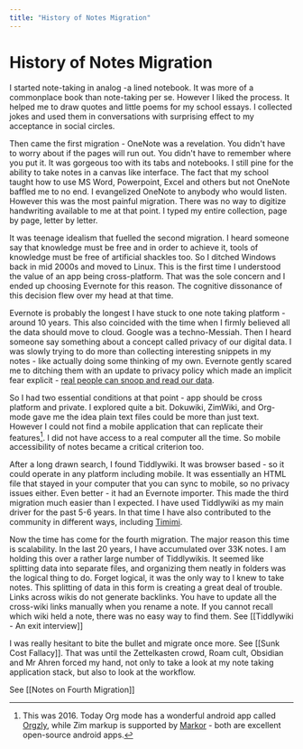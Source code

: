 ```yaml
---
title: "History of Notes Migration"
---
```


# History of Notes Migration

I started note-taking in analog -a lined notebook. It was more of a commonplace book than note-taking per se. However I liked the process. It helped me to draw quotes and little poems for my school essays. I collected jokes and used them in conversations with surprising effect to my acceptance in social circles.

Then came the first migration - OneNote was a revelation. You didn't have to worry about if the pages will run out. You didn't have to remember where you put it. It was gorgeous too with its tabs and notebooks. I still pine for the ability to take notes in a canvas like interface. The fact that my school taught how to use MS Word, Powerpoint, Excel and others but not OneNote baffled me to no end. I evangelized OneNote to anybody who would listen. However this was the most painful migration. There was no way to digitize handwriting available to me at that point. I typed my entire collection, page by page, letter by letter.

It was teenage idealism that fuelled the second migration. I heard someone say that knowledge must be free and in order to achieve it, tools of knowledge must be free of artificial shackles too. So I ditched Windows back in mid 2000s and moved to Linux. This is the first time I understood the value of an app being cross-platform. That was the sole concern and I ended up choosing Evernote for this reason. The cognitive dissonance of this decision flew over my head at that time.

Evernote is probably the longest I have stuck to one note taking platform - around 10 years. This also coincided with the time when I firmly believed all the data should move to cloud. Google was a techno-Messiah. Then I heard someone say something about a concept called privacy of our digital data. I was slowly trying to do more than collecting interesting snippets in my notes - like actually doing some thinking of my own. Evernote gently scared me to ditching them with an update to privacy policy which made an implicit fear explicit - [real people can snoop and read our data][1].

So I had two essential conditions at that point - app should be cross platform and private. I explored quite a bit. Dokuwiki, ZimWiki, and Org-mode gave me the idea plain text files could be more than just text. However I could not find a mobile application that can replicate their features[^1]. I did not have access to a real computer all the time. So mobile accessibility of notes became a critical criterion too.

After a long drawn search, I found Tiddlywiki. It was browser based - so it could operate in any platform including mobile. It was essentially an HTML file that stayed in your computer that you can sync to mobile, so no privacy issues either. Even better - it had an Evernote importer. This made the third migration much easier than I expected. I have used Tiddlywiki as my main driver for the past 5-6 years. In that time I have also contributed to the community in different ways, including [Timimi][2].

Now the time has come for the fourth migration. The major reason this time is scalability. In the last 20 years, I have accumulated over 33K notes. I am holding this over a rather large number of Tiddlywikis. It seemed like splitting data into separate files, and organizing them neatly in folders was the logical thing to do. Forget logical, it was the only way to I knew to take notes. This splitting of data in this form is creating a great deal of trouble. Links across wikis do not generate backlinks. You have to update all the cross-wiki links manually when you rename a note. If you cannot recall which wiki held a note, there was no easy way to find them. See [[Tiddlywiki - An exit interview]]

I was really hesitant to bite the bullet and migrate once more. See [[Sunk Cost Fallacy]]. That was until the Zettelkasten crowd, Roam cult, Obsidian and Mr Ahren forced my hand, not only to take a look at my note taking application stack, but also to look at the workflow.

See [[Notes on Fourth Migration]]

[1]: https://techcrunch.com/2016/12/14/evernotes-new-privacy-policy-allows-employees-to-read-your-notes/
[2]: https://ibnishak.github.io/Timimi/

[^1]: This was 2016. Today Org mode has a wonderful android app called [Orgzly](http://www.orgzly.com/), while Zim markup is supported by [Markor](https://play.google.com/store/apps/details?id=net.gsantner.markor) - both are excellent open-source android apps.
